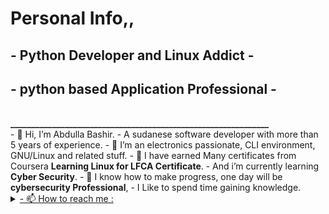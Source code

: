 <h1> Personal Info,,</h1>
<h2>- Python Developer and Linux Addict -</h2>
<h2>- python based Application Professional -</h2><br>
<strong>______________________________________________________________</strong><br>
- 👋 Hi, I’m Abdulla Bashir.
- A sudanese software developer with more than 5 years of experience.
- 👀 I’m an electronics passionate, CLI environment, GNU/Linux and related stuff.
- 🌱 I have earned Many certificates from Coursera <strong>Learning Linux for LFCA Certificate</strong>.
- And i’m currently learning <strong>Cyber Security</strong>.
- 💞️ I know how to make progress, one day will be <strong>cybersecurity Professional</strong>,
- I Like to spend time gaining knowledge.

<details id="contact">
  <summary>
    <a href="#contact">- 📫 How to reach me :</a>
  </summary>
- _Gmail     : 3bdalla995@gmail.com_ <br>
- _Whatsapp  : +974 71203694_ <br>
- _Mobile    : +974 71203694_ <br>
- _Telegram  : @abdalloz_ <br>
- _Twitter   : @3bdalloz_ <br>

</details>
